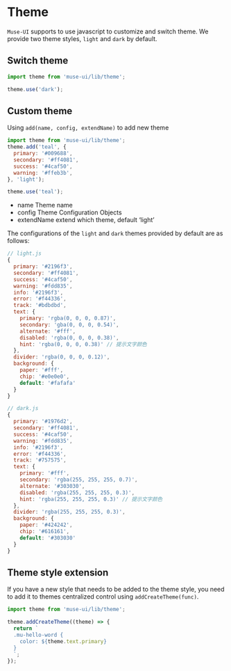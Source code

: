 # Theme

`Muse-UI` supports to use javascript to customize and switch theme. We provide two theme styles, `light` and `dark` by default.

## Switch theme

```javascript
import theme from 'muse-ui/lib/theme';

theme.use('dark');
```

## Custom theme

Using `add(name, config, extendName)` to add new theme

```javascript
import theme from 'muse-ui/lib/theme';
theme.add('teal', {
  primary: '#009688',
  secondary: '#ff4081',
  success: '#4caf50',
  warning: '#ffeb3b',
}, 'light');

theme.use('teal');
```

* name Theme name
* config Theme Configuration Objects
* extendName extend which theme, default ‘light’

The configurations of the `light` and `dark` themes provided by default are as follows:

```javascript
// light.js
{
  primary: '#2196f3',
  secondary: '#ff4081',
  success: '#4caf50',
  warning: '#fdd835',
  info: '#2196f3',
  error: '#f44336',
  track: '#bdbdbd',
  text: {
    primary: 'rgba(0, 0, 0, 0.87)',
    secondary: 'gba(0, 0, 0, 0.54)',
    alternate: '#fff',
    disabled: 'rgba(0, 0, 0, 0.38)',
    hint: 'rgba(0, 0, 0, 0.38)' // 提示文字颜色
  },
  divider: 'rgba(0, 0, 0, 0.12)',
  background: {
    paper: '#fff',
    chip: '#e0e0e0',
    default: '#fafafa'
  }
}
```
```javascript
// dark.js
{
  primary: '#1976d2',
  secondary: '#ff4081',
  success: '#4caf50',
  warning: '#fdd835',
  info: '#2196f3',
  error: '#f44336',
  track: '#757575',
  text: {
    primary: '#fff',
    secondary: 'rgba(255, 255, 255, 0.7)',
    alternate: '#303030',
    disabled: 'rgba(255, 255, 255, 0.3)',
    hint: 'rgba(255, 255, 255, 0.3)' // 提示文字颜色
  },
  divider: 'rgba(255, 255, 255, 0.3)',
  background: {
    paper: '#424242',
    chip: '#616161',
    default: '#303030'
  }
}
```

## Theme style extension

If you have a new style that needs to be added to the theme style, you need to add it to themes centralized control using `addCreateTheme(func)`.

```javascript
import theme from 'muse-ui/lib/theme';

theme.addCreateTheme((theme) => {
  return `
  .mu-hello-word {
    color: ${theme.text.primary}
  }
  `;
});
```
